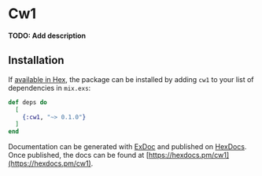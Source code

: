 # Cw1

**TODO: Add description**

## Installation

If [available in Hex](https://hex.pm/docs/publish), the package can be installed
by adding `cw1` to your list of dependencies in `mix.exs`:

```elixir
def deps do
  [
    {:cw1, "~> 0.1.0"}
  ]
end
```

Documentation can be generated with [ExDoc](https://github.com/elixir-lang/ex_doc)
and published on [HexDocs](https://hexdocs.pm). Once published, the docs can
be found at [https://hexdocs.pm/cw1](https://hexdocs.pm/cw1).


